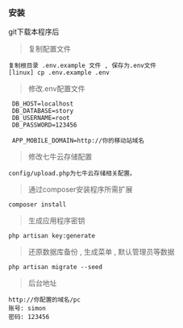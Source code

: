 ### 安装
git下载本程序后

> 复制配置文件

    复制根目录 .env.example 文件 , 保存为.env文件
    [linux] cp .env.example .env
    
> 修改.env配置文件

     DB_HOST=localhost
     DB_DATABASE=story
     DB_USERNAME=root
     DB_PASSWORD=123456
     
     APP_MOBILE_DOMAIN=http://你的移动站域名
     
> 修改七牛云存储配置

    config/upload.php为七牛云存储相关配置。
    
> 通过composer安装程序所需扩展
    
    composer install
    
> 生成应用程序密钥

    php artisan key:generate

> 还原数据库备份 , 生成菜单 , 默认管理员等数据
    
    php artisan migrate --seed

> 后台地址
  
    http://你配置的域名/pc
    账号: simon
    密码: 123456
    